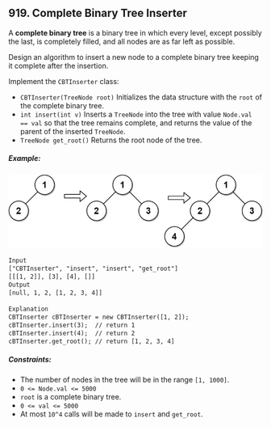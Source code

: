 ## 919. Complete Binary Tree Inserter

A **complete binary tree** is a binary tree in which every level, except possibly the last, is completely filled, and all nodes are as far left as possible.

Design an algorithm to insert a new node to a complete binary tree keeping it complete after the insertion.

Implement the ```CBTInserter``` class:

* ```CBTInserter(TreeNode root)``` Initializes the data structure with the ```root``` of the complete binary tree.
* ```int insert(int v)``` Inserts a ```TreeNode``` into the tree with value ```Node.val == val``` so that the tree remains complete, and returns the value of the parent of the inserted ```TreeNode```.
* ```TreeNode get_root()``` Returns the root node of the tree.

##### Example:

![Example](images/example.jpg)

```
Input
["CBTInserter", "insert", "insert", "get_root"]
[[[1, 2]], [3], [4], []]
Output
[null, 1, 2, [1, 2, 3, 4]]

Explanation
CBTInserter cBTInserter = new CBTInserter([1, 2]);
cBTInserter.insert(3);  // return 1
cBTInserter.insert(4);  // return 2
cBTInserter.get_root(); // return [1, 2, 3, 4]
```

##### Constraints:

* The number of nodes in the tree will be in the range ```[1, 1000]```.
* ```0 <= Node.val <= 5000```
* ```root``` is a complete binary tree.
* ```0 <= val <= 5000```
* At most ```10^4``` calls will be made to ```insert``` and ```get_root```.